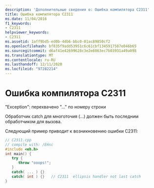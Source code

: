 ```yaml
---
description: 'Дополнительные сведения о: Ошибка компилятора C2311'
title: Ошибка компилятора C2311
ms.date: 11/04/2016
f1_keywords:
- C2311
helpviewer_keywords:
- C2311
ms.assetid: 1aff9bd5-ed0b-4db6-bbc0-01ac89850cf2
ms.openlocfilehash: bf835f9add53951c6c61cbf1345917587e046b65
ms.sourcegitcommit: d6af41e42699628c3e2e6063ec7b03931a49a098
ms.translationtype: MT
ms.contentlocale: ru-RU
ms.lasthandoff: 12/11/2020
ms.locfileid: "97282214"
---
```

# <a name="compiler-error-c2311"></a>Ошибка компилятора C2311

"Exception": перехвачено "..." по номеру строки

Обработчик catch для многоточия (...) должен быть последним обработчиком для вызова.

Следующий пример приводит к возникновению ошибки C2311:

```cpp
// C2311.cpp
// compile with: /EHsc
#include <eh.h>
int main() {
   try {
      throw "ooops!";
   }
   catch( ... ) {}
   catch( int ) {}   // C2311  ellipsis handler not last catch
}
```
